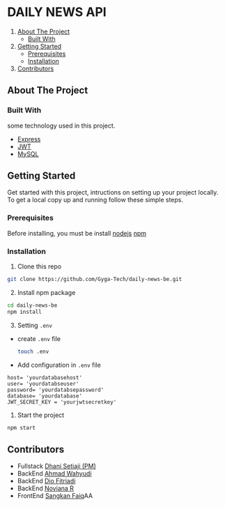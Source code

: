 # DAILY NEWS API

<!-- NAVIGATION -->
<ol>
    <li>
      <a href="#about-the-project">About The Project</a>
      <ul>
        <li><a href="#built-with">Built With</a></li>
      </ul>
    </li>
    <li>
      <a href="#getting-started">Getting Started</a>
      <ul>
        <li><a href="#prerequisites">Prerequisites</a></li>
        <li><a href="#installation">Installation</a></li>
      </ul>
    </li>
    <li><a href="#contributors">Contributors</a></li>
  </ol>

<!-- ABOUT THE PROJECT -->

## About The Project

### Built With

some technology used in this project.

- [Express](https://expressjs.com)
- [JWT](https://jwt.io)
- [MySQL](https://mysql.com)


<!-- GETTING STARTED -->

## Getting Started

Get started with this project, intructions on setting up your project locally.
To get a local copy up and running follow these simple steps.

### Prerequisites

Before installing, you must be install [nodejs](https://nodejs.org) [npm](https://docs.npmjs.com/cli/v6/commands/npm-install)

### Installation

1. Clone this repo

```sh
git clone https://github.com/Gyga-Tech/daily-news-be.git
```

2. Install npm package

```sh
cd daily-news-be
npm install
```

3. Setting `.env`

- create `.env` file

  ```sh
  touch .env
  ```

- Add configuration in `.env` file

```
host= 'yourdatabasehost'
user= 'yourdatabseuser'
password= 'yourdatabsepassword'
database= 'yourdatabase'
JWT_SECRET_KEY = 'yourjwtsecretkey'
```


1. Start the project

```sh
npm start
```

<!-- Contributors -->

## Contributors

- Fullstack [Dhani Setiaji (PM)](https://github.com/dhanisetiaji)
- BackEnd [Ahmad Wahyudi](https://github.com/ahmadvvahyudi)
- BackEnd [Dio Fitriadi](https://github.com/diofitriadi)
- BackEnd [Noviana R](https://github.com/Novianaa)
- FrontEnd [Sangkan Faiq](https://github.com/sangkanfaiq)AA
